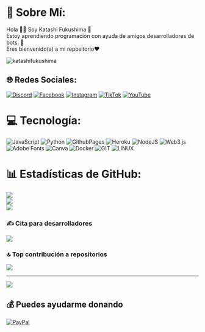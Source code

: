 # 💫 Sobre Mí:
Hola 👋🏻 Soy Katashi Fukushima 🥷<br>Estoy aprendiendo programación con ayuda de amigos desarrolladores de bots. 🤝<br>Eres bienvenido(a) a mi repositorio❤️
<p align="left"> <img src="https://komarev.com/ghpvc/?username=katashifukushima&label=Vistas%20al%20perfil&color=03fc2c&style=flat" alt="katashifukushima" /> </p>

## 🌐 Redes Sociales:
[![Discord](https://img.shields.io/badge/Discord-%237289DA.svg?logo=discord&logoColor=white)](https://discord.gg/https://discord.gg/zub42Umu) [![Facebook](https://img.shields.io/badge/Facebook-%231877F2.svg?logo=Facebook&logoColor=white)](https://facebook.com/katashifukushimaf) [![Instagram](https://img.shields.io/badge/Instagram-%23E4405F.svg?logo=Instagram&logoColor=white)](https://instagram.com/katashi_fukushima) [![TikTok](https://img.shields.io/badge/TikTok-%23000000.svg?logo=TikTok&logoColor=white)](https://tiktok.com/@katashi_fukushima) [![YouTube](https://img.shields.io/badge/YouTube-%23FF0000.svg?logo=YouTube&logoColor=white)](https://youtube.com/@@katashifukushima) 

# 💻 Tecnología:
![JavaScript](https://img.shields.io/badge/javascript-%23323330.svg?style=for-the-badge&logo=javascript&logoColor=%23F7DF1E) ![Python](https://img.shields.io/badge/python-3670A0?style=for-the-badge&logo=python&logoColor=ffdd54) ![GithubPages](https://img.shields.io/badge/github%20pages-121013?style=for-the-badge&logo=github&logoColor=white) ![Heroku](https://img.shields.io/badge/heroku-%23430098.svg?style=for-the-badge&logo=heroku&logoColor=white) ![NodeJS](https://img.shields.io/badge/node.js-6DA55F?style=for-the-badge&logo=node.js&logoColor=white) ![Web3.js](https://img.shields.io/badge/web3.js-F16822?style=for-the-badge&logo=web3.js&logoColor=white) ![Adobe Fonts](https://img.shields.io/badge/Adobe%20Fonts-000B1D.svg?style=for-the-badge&logo=Adobe%20Fonts&logoColor=white) ![Canva](https://img.shields.io/badge/Canva-%2300C4CC.svg?style=for-the-badge&logo=Canva&logoColor=white) ![Docker](https://img.shields.io/badge/docker-%230db7ed.svg?style=for-the-badge&logo=docker&logoColor=white) ![GIT](https://img.shields.io/badge/Git-fc6d26?style=for-the-badge&logo=git&logoColor=white) ![LINUX](https://img.shields.io/badge/Linux-FCC624?style=for-the-badge&logo=linux&logoColor=black)
# 📊 Estadísticas de GitHub:
![](https://github-readme-stats.vercel.app/api?username=katashifukushima&theme=jolly&hide_border=false&include_all_commits=true&count_private=false)<br/>
![](https://github-readme-streak-stats.herokuapp.com/?user=katashifukushima&theme=jolly&hide_border=false)<br/>
![](https://github-readme-stats.vercel.app/api/top-langs/?username=katashifukushima&theme=jolly&hide_border=false&include_all_commits=true&count_private=false&layout=compact)

### ✍️ Cita para desarrolladores
![](https://quotes-github-readme.vercel.app/api?type=horizontal&theme=tokyonight)

### 🔝 Top contribución a repositorios
![](https://github-contributor-stats.vercel.app/api?username=katashifukushima&limit=5&theme=radical&combine_all_yearly_contributions=true)

---
[![](https://visitcount.itsvg.in/api?id=katashifukushima&icon=7&color=3)](https://visitcount.itsvg.in)

  ## 💰 Puedes ayudarme donando
  [![PayPal](https://img.shields.io/badge/PayPal-00457C?style=for-the-badge&logo=paypal&logoColor=white)](https://paypal.me/https://www.paypal.com/paypalme/KatashiF) 

  
<!-- Proudly created with GPRM ( https://gprm.itsvg.in ) -->
